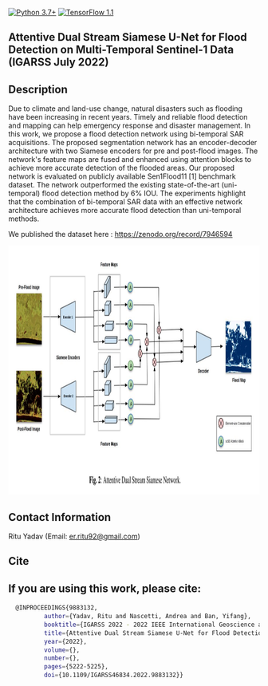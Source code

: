 [![Python 3.7+](https://img.shields.io/badge/python-3.7+-blue.svg)](https://www.python.org/downloads/release/python-376/)
[![TensorFlow 1.1](https://img.shields.io/badge/tensorflow-2.9-blue.svg)](https://github.com/tensorflow/tensorflow/releases/tag/v1.15.2)

## Attentive Dual Stream Siamese U-Net for Flood Detection on Multi-Temporal Sentinel-1 Data (IGARSS July 2022)

## Description
Due to climate and land-use change, natural disasters such as flooding have been increasing in recent years. Timely and reliable flood detection and mapping can help emergency response and disaster management. In this work, we propose a flood detection network using bi-temporal SAR acquisitions. The proposed segmentation network has an encoder-decoder architecture with two Siamese encoders for pre and post-flood images. The network's feature maps are fused and enhanced using attention blocks to achieve more accurate detection of the flooded areas. Our proposed network is evaluated on publicly available Sen1Flood11 [1] benchmark dataset. The network outperformed the existing state-of-the-art (uni-temporal) flood detection method by 6% IOU. The experiments highlight that the combination of bi-temporal SAR data with an effective network architecture achieves more accurate flood detection than uni-temporal methods.

We published the dataset here : https://zenodo.org/record/7946594

<img src="https://github.com/RituYadav92/DAUSAR_Supervised_Change_Detection_Floods_IGARSS2022/blob/main/DAUSAR.JPG" alt="alt text" width="1000" height="500"> 


## Contact Information 
Ritu Yadav (Email: er.ritu92@gmail.com)

## Cite
## If you are using this work, please cite:
```bash
  @INPROCEEDINGS{9883132,
          author={Yadav, Ritu and Nascetti, Andrea and Ban, Yifang},  
          booktitle={IGARSS 2022 - 2022 IEEE International Geoscience and Remote Sensing Symposium},   
          title={Attentive Dual Stream Siamese U-Net for Flood Detection on Multi-Temporal Sentinel-1 Data},   
          year={2022},  
          volume={},  
          number={},  
          pages={5222-5225},  
          doi={10.1109/IGARSS46834.2022.9883132}}
``` 


         
